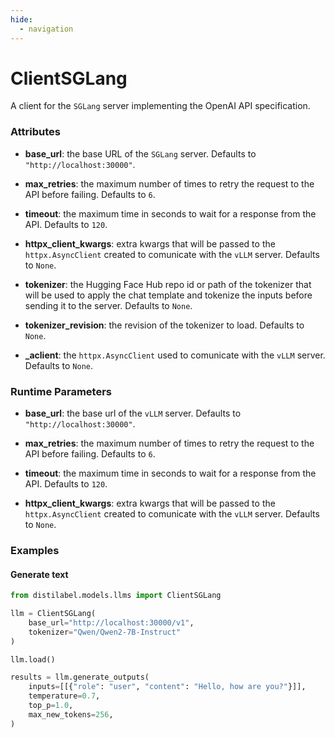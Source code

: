 ```yaml
---
hide:
  - navigation
---
```

# ClientSGLang


A client for the `SGLang` server implementing the OpenAI API specification.







### Attributes

- **base_url**: the base URL of the `SGLang` server. Defaults to `"http://localhost:30000"`.

- **max_retries**: the maximum number of times to retry the request to the API before  failing. Defaults to `6`.

- **timeout**: the maximum time in seconds to wait for a response from the API. Defaults  to `120`.

- **httpx_client_kwargs**: extra kwargs that will be passed to the `httpx.AsyncClient`  created to comunicate with the `vLLM` server. Defaults to `None`.

- **tokenizer**: the Hugging Face Hub repo id or path of the tokenizer that will be used  to apply the chat template and tokenize the inputs before sending it to the  server. Defaults to `None`.

- **tokenizer_revision**: the revision of the tokenizer to load. Defaults to `None`.

- **_aclient**: the `httpx.AsyncClient` used to comunicate with the `vLLM` server. Defaults  to `None`.





### Runtime Parameters

- **base_url**: the base url of the `vLLM` server. Defaults to `"http://localhost:30000"`.

- **max_retries**: the maximum number of times to retry the request to the API before  failing. Defaults to `6`.

- **timeout**: the maximum time in seconds to wait for a response from the API. Defaults  to `120`.

- **httpx_client_kwargs**: extra kwargs that will be passed to the `httpx.AsyncClient`  created to comunicate with the `vLLM` server. Defaults to `None`.




### Examples


#### Generate text
```python
from distilabel.models.llms import ClientSGLang

llm = ClientSGLang(
    base_url="http://localhost:30000/v1",
    tokenizer="Qwen/Qwen2-7B-Instruct"
)

llm.load()

results = llm.generate_outputs(
    inputs=[[{"role": "user", "content": "Hello, how are you?"}]],
    temperature=0.7,
    top_p=1.0,
    max_new_tokens=256,
)
```



